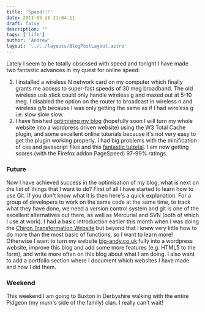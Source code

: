 ```yaml
---
title: 'Speed!!!'
date: 2011-05-26 21:04:11
draft: false
description: ""
tags: ['life']
author: 'Andrew'
layout: '../../layouts/BlogPostLayout.astro'
---
```


Lately I seem to be totally obsessed with speed and tonight I have made two fantastic advances in my quest for online speed:

1.  I installed a wireless N network card on my computer which finally grants me access to super-fast speeds of 30 meg broadband. The old wireless usb stick could only handle wireless g and maxed out at 5-10 meg. I disabled the option on the router to broadcast in wireless n and wireless g/b because I was only getting the same as if I had wireless g i.e. slow slow slow.
2.  I have finished [optimising my blog](http://blog.big-andy.co.uk/wordpress/website-optimisation/ "Where I talk about how I am optimising my blog") (hopefully soon I will turn my whole website into a wordpress driven website) using the W3 Total Cache plugin, and some excellent online tutorials because it's not very easy to get the plugin working properly. I had big problems with the minification of css and javascript files and this [fantastic tutorial](https://wordpress.org/support/topic/plugin-w3-total-cache-how-i-got-my-w3tc-working-with-minify-gzip?replies=5&utm_source=feedburner&utm_medium=feed&utm_campaign=Feed%3A+W3TOTALCACHE+%28W3+Total+Cache+by+W3+EDGE%29#post-2121518 "how to fix w3 total cache plugin minification problem"). I am now getting scores (with the Firefox addon PageSpeed) 97-99% ratings.

### Future

Now I have achieved success in the optimisation of my blog, what is next on the list of things that I want to do? First of all I have started to learn how to use Git. If you don't know what it is then here's a quick explanation. For a group of developers to work on the same code at the same time, to track what they have done, we need a version control system and git is one of the excellent alternatives out there, as well as Mercurial and SVN (both of which I use at work). I had a basic introduction earlier this month when I was doing the [Chiron Transformation Website](http://chirontransformation.com) but beyond that I knew very little how to do more than the most basic of functions, so I want to learn more! Otherwise I want to turn my website [big-andy.co.uk](http://www.big-andy.co.uk "big-andy website") fully into a wordpress website, improve this blog and add some more features (e.g. HTML5 to the form), and write more often on this blog about what I am doing. I also want to add a portfolio section where I document which websites I have made and how I did them.

### Weekend

This weekend I am going to Buxton in Derbyshire walking with the entire Pidgeon (my mum's side of the family) clan. I really can't wait!
